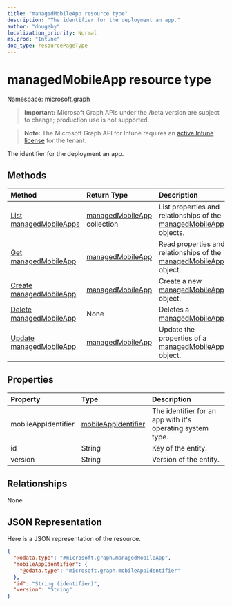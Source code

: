 ```yaml
---
title: "managedMobileApp resource type"
description: "The identifier for the deployment an app."
author: "dougeby"
localization_priority: Normal
ms.prod: "Intune"
doc_type: resourcePageType
---
```


# managedMobileApp resource type

Namespace: microsoft.graph

> **Important:** Microsoft Graph APIs under the /beta version are subject to change; production use is not supported.

> **Note:** The Microsoft Graph API for Intune requires an [active Intune license](https://go.microsoft.com/fwlink/?linkid=839381) for the tenant.

The identifier for the deployment an app.

## Methods
|Method|Return Type|Description|
|:---|:---|:---|
|[List managedMobileApps](../api/intune-mam-managedmobileapp-list.md)|[managedMobileApp](../resources/intune-mam-managedmobileapp.md) collection|List properties and relationships of the [managedMobileApp](../resources/intune-mam-managedmobileapp.md) objects.|
|[Get managedMobileApp](../api/intune-mam-managedmobileapp-get.md)|[managedMobileApp](../resources/intune-mam-managedmobileapp.md)|Read properties and relationships of the [managedMobileApp](../resources/intune-mam-managedmobileapp.md) object.|
|[Create managedMobileApp](../api/intune-mam-managedmobileapp-create.md)|[managedMobileApp](../resources/intune-mam-managedmobileapp.md)|Create a new [managedMobileApp](../resources/intune-mam-managedmobileapp.md) object.|
|[Delete managedMobileApp](../api/intune-mam-managedmobileapp-delete.md)|None|Deletes a [managedMobileApp](../resources/intune-mam-managedmobileapp.md).|
|[Update managedMobileApp](../api/intune-mam-managedmobileapp-update.md)|[managedMobileApp](../resources/intune-mam-managedmobileapp.md)|Update the properties of a [managedMobileApp](../resources/intune-mam-managedmobileapp.md) object.|

## Properties
|Property|Type|Description|
|:---|:---|:---|
|mobileAppIdentifier|[mobileAppIdentifier](../resources/intune-mam-mobileappidentifier.md)|The identifier for an app with it's operating system type.|
|id|String|Key of the entity.|
|version|String|Version of the entity.|

## Relationships
None

## JSON Representation
Here is a JSON representation of the resource.
<!-- {
  "blockType": "resource",
  "keyProperty": "id",
  "@odata.type": "microsoft.graph.managedMobileApp"
}
-->
``` json
{
  "@odata.type": "#microsoft.graph.managedMobileApp",
  "mobileAppIdentifier": {
    "@odata.type": "microsoft.graph.mobileAppIdentifier"
  },
  "id": "String (identifier)",
  "version": "String"
}
```



